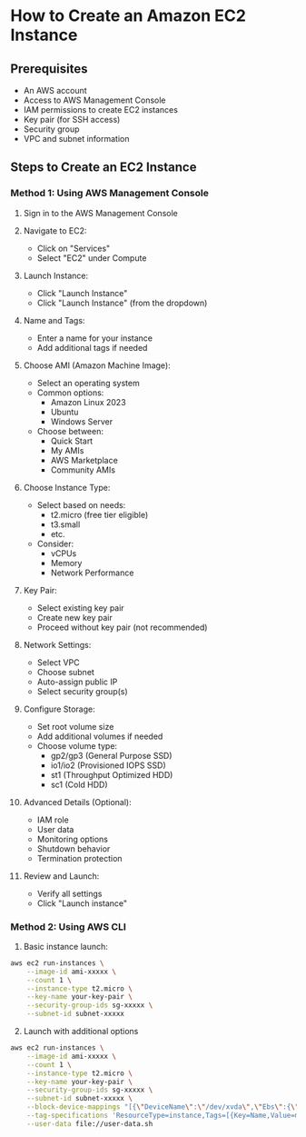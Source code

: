 # How to Create an Amazon EC2 Instance

## Prerequisites
- An AWS account
- Access to AWS Management Console
- IAM permissions to create EC2 instances
- Key pair (for SSH access)
- Security group
- VPC and subnet information

## Steps to Create an EC2 Instance

### Method 1: Using AWS Management Console

1. Sign in to the AWS Management Console
2. Navigate to EC2:
   - Click on "Services"
   - Select "EC2" under Compute

3. Launch Instance:
   - Click "Launch Instance"
   - Click "Launch Instance" (from the dropdown)

4. Name and Tags:
   - Enter a name for your instance
   - Add additional tags if needed

5. Choose AMI (Amazon Machine Image):
   - Select an operating system
   - Common options:
     - Amazon Linux 2023
     - Ubuntu
     - Windows Server
   - Choose between:
     - Quick Start
     - My AMIs
     - AWS Marketplace
     - Community AMIs

6. Choose Instance Type:
   - Select based on needs:
     - t2.micro (free tier eligible)
     - t3.small
     - etc.
   - Consider:
     - vCPUs
     - Memory
     - Network Performance

7. Key Pair:
   - Select existing key pair
   - Create new key pair
   - Proceed without key pair (not recommended)

8. Network Settings:
   - Select VPC
   - Choose subnet
   - Auto-assign public IP
   - Select security group(s)

9. Configure Storage:
   - Set root volume size
   - Add additional volumes if needed
   - Choose volume type:
     - gp2/gp3 (General Purpose SSD)
     - io1/io2 (Provisioned IOPS SSD)
     - st1 (Throughput Optimized HDD)
     - sc1 (Cold HDD)

10. Advanced Details (Optional):
    - IAM role
    - User data
    - Monitoring options
    - Shutdown behavior
    - Termination protection

11. Review and Launch:
    - Verify all settings
    - Click "Launch instance"

### Method 2: Using AWS CLI

1. Basic instance launch:
```bash
aws ec2 run-instances \
    --image-id ami-xxxxx \
    --count 1 \
    --instance-type t2.micro \
    --key-name your-key-pair \
    --security-group-ids sg-xxxxx \
    --subnet-id subnet-xxxxx   
```

2. Launch with additional options   
```bash
aws ec2 run-instances \
    --image-id ami-xxxxx \
    --count 1 \
    --instance-type t2.micro \
    --key-name your-key-pair \
    --security-group-ids sg-xxxxx \
    --subnet-id subnet-xxxxx \
    --block-device-mappings "[{\"DeviceName\":\"/dev/xvda\",\"Ebs\":{\"VolumeSize\":30,\"VolumeType\":\"gp3\"}}]" \
    --tag-specifications 'ResourceType=instance,Tags=[{Key=Name,Value=my-instance}]' \
    --user-data file://user-data.sh
